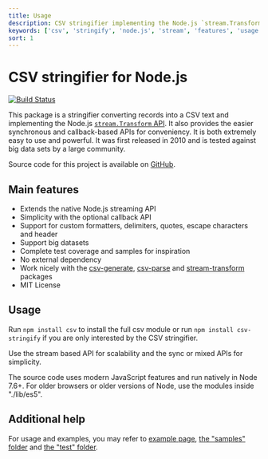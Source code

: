 ```yaml
---
title: Usage
description: CSV stringifier implementing the Node.js `stream.Transform` API
keywords: ['csv', 'stringify', 'node.js', 'stream', 'features', 'usage']
sort: 1
---
```


# CSV stringifier for Node.js

[![Build Status](https://api.travis-ci.org/adaltas/node-csv-stringify.svg)](https://travis-ci.org/#!/adaltas/node-csv-stringify)

This package is a stringifier converting records into a CSV text and implementing the Node.js [`stream.Transform` API](https://nodejs.org/api/stream.html). It also provides the easier synchronous and callback-based APIs for conveniency. It is both extremely easy to use and powerful. It was first released in 2010 and is tested against big data sets by a large community.

Source code for this project is available on [GitHub](https://github.com/adaltas/node-csv/tree/master/packages/csv-stringify).

## Main features

* Extends the native Node.js streaming API
* Simplicity with the optional callback API
* Support for custom formatters, delimiters, quotes, escape characters and header
* Support big datasets
* Complete test coverage and samples for inspiration
* No external dependency
* Work nicely with the [csv-generate](/generate/), [csv-parse](/parse/) and [stream-transform](/transform/) packages
* MIT License

## Usage

Run `npm install csv` to install the full csv module or run
`npm install csv-stringify` if you are only interested by the CSV stringifier.

Use the stream based API for scalability and the sync or mixed APIs for simplicity.

The source code uses modern JavaScript features and run natively in Node 7.6+.
For older browsers or older versions of Node, use the modules inside "./lib/es5".

## Additional help

For usage and examples, you may refer to
[example page](/stringify/examples/),
[the "samples" folder](https://github.com/adaltas/node-csv-stringify/tree/master/samples) and [the "test" folder](https://github.com/adaltas/node-csv-stringify/tree/master/test).
